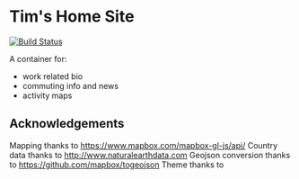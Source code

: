 # Tim's Home Site
[![Build Status](https://travis-ci.org/TimSmithCH/TimSmithCH.github.io.svg?branch=master)](https://travis-ci.org/TimSmithCH/TimSmithCH.github.io)

A container for:
- work related bio
- commuting info and news
- activity maps

## Acknowledgements
Mapping thanks to https://www.mapbox.com/mapbox-gl-js/api/
Country data thanks to http://www.naturalearthdata.com
Geojson conversion thanks to https://github.com/mapbox/togeojson
Theme thanks to
